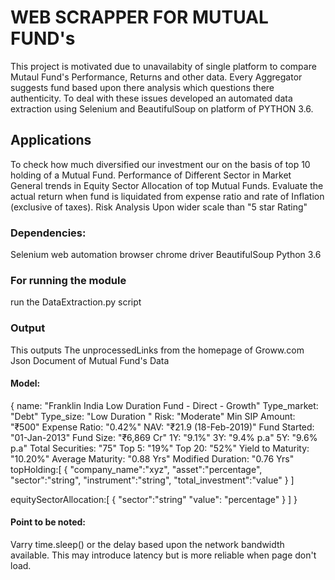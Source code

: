 # WEB SCRAPPER FOR MUTUAL FUND's

This project is motivated due to unavailabity of single platform to compare Mutaul Fund's Performance, Returns and other data. Every Aggregator suggests fund based upon there analysis which questions there authenticity. To deal with these issues developed an automated data extraction using Selenium and BeautifulSoup on platform of PYTHON 3.6.

## Applications

To check how much diversified our investment our on the basis of top 10 holding of a Mutual Fund. 
Performance of Different Sector in Market
General trends in Equity Sector Allocation of top Mutual Funds.
Evaluate the actual return when fund is liquidated from expense ratio and rate of Inflation (exclusive of taxes).
Risk Analysis Upon wider scale than "5 star Rating"

### Dependencies:

Selenium web automation browser
chrome driver
BeautifulSoup
Python 3.6

### For running the module
run the DataExtraction.py script 

### Output
This outputs 
The unprocessedLinks from the homepage of Groww.com
Json Document of Mutual Fund's Data 

#### Model:
{
  name: "Franklin India Low Duration Fund - Direct - Growth"
  Type_market: "Debt"
  Type_size: "Low Duration "
  Risk: "Moderate"
  Min SIP Amount: "₹500"
  Expense Ratio: "0.42%"
  NAV: "₹21.9 (18-Feb-2019)"
  Fund Started: "01-Jan-2013"
  Fund Size: "₹6,869 Cr"
  1Y: "9.1%"
  3Y: "9.4% p.a"
  5Y: "9.6% p.a"
  Total Securities: "75"
  Top 5: "19%"
  Top 20: "52%"
  Yield to Maturity: "10.20%"
  Average Maturity: "0.88 Yrs"
  Modified Duration: "0.76 Yrs"
  topHolding:[
    {
      "company_name":"xyz",
      "asset":"percentage",
      "sector":"string",
      "instrument":"string",
      "total_investment":"value"
    } 
  ]
  
  equitySectorAllocation:[
    {
      "sector":"string"
      "value": "percentage"
    }
  ]
}

#### Point to be noted:
Varry time.sleep() or the delay based upon the network bandwidth available. This may introduce latency but is more reliable when page don't load.

